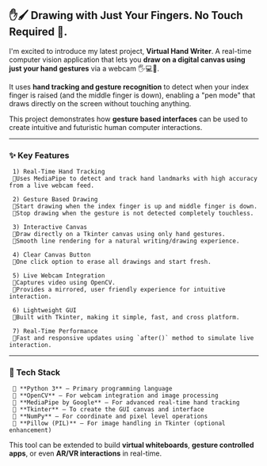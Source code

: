 ## ✋🖌️ Drawing with Just Your Fingers. No Touch Required 🚀.

I'm excited to introduce my latest project, **Virtual Hand Writer**. A real-time computer vision application that lets you **draw on a digital canvas using just your hand gestures** via a webcam 🖐️💻🎨.

It uses **hand tracking and gesture recognition** to detect when your index finger is raised (and the middle finger is down), enabling a "pen mode" that draws directly on the screen without touching anything.

This project demonstrates how **gesture based interfaces** can be used to create intuitive and futuristic human computer interactions.

---

### ✨ Key Features

     1) Real-Time Hand Tracking
     🔹Uses MediaPipe to detect and track hand landmarks with high accuracy from a live webcam feed.

     2) Gesture Based Drawing
     🔹Start drawing when the index finger is up and middle finger is down.
     🔹Stop drawing when the gesture is not detected completely touchless.

     3) Interactive Canvas
     🔹Draw directly on a Tkinter canvas using only hand gestures.
     🔹Smooth line rendering for a natural writing/drawing experience.

     4) Clear Canvas Button
     🔹One click option to erase all drawings and start fresh.

     5) Live Webcam Integration
     🔹Captures video using OpenCV.
     🔹Provides a mirrored, user friendly experience for intuitive interaction.

     6) Lightweight GUI
     🔹Built with Tkinter, making it simple, fast, and cross platform.

     7) Real-Time Performance
     🔹Fast and responsive updates using `after()` method to simulate live interaction.

---

### 🔴 Tech Stack

     🔹 **Python 3** – Primary programming language
     🔹 **OpenCV** – For webcam integration and image processing
     🔹 **MediaPipe by Google** – For advanced real-time hand tracking
     🔹 **Tkinter** – To create the GUI canvas and interface
     🔹 **NumPy** – For coordinate and pixel level operations
     🔹 **Pillow (PIL)** – For image handling in Tkinter (optional enhancement)

This tool can be extended to build **virtual whiteboards**, **gesture controlled apps**, or even **AR/VR interactions** in real-time.
